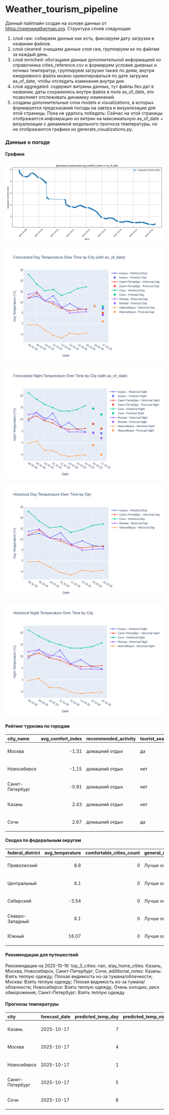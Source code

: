 # Weather_tourism_pipeline
Данный пайплайн создан на основе данных от https://openweathermap.org.
Структура слоев следующая:
  1) слой raw: 
  собираем данные как есть, фиксируем дату загрузки в названии файлов.
  2) слой cleaned:
  очищаем данные слоя raw, группируем их по файлам за каждый день.
  3) слой enriched:
  обогащаем данные дополнительной информацией из справочника cities_reference.csv и формируем условие дневных и ночных температур,
  группируем загрузки также по дням, внутри ежедневного файла можно ориентироваться по дате загрузки as_of_date, чтобы отследить изменения внутри дня.
  4) слой aggregated:
   содержит витрины данных, тут файлы без дат в названии, даты сохранились внутри файла в поле as_of_date, это позволняет отслеживать динамику изменений.
  6) созданы дополнительные слои models и visualizations, в которых формируется предсказания погоды на завтра и визуализации для этой страницы.
  Пока не удалось победить: Сейчас на этой страницы отображается инфомрацию из витрин на максимальную as_of_date + визуализации с динамикой модельного прогноза температуры, 
  но не отображаются графики из generate_visualizations.py.
<!-- WEATHER DATA START -->
### Данные о погоде

#### Графики
![Comfort Index Trend](data/visualizations/comfort_index_trend.png)

![Forecasted Day Temperature](data/visualizations/forecasted_day_temperature.png)

![Forecasted Night Temperature](data/visualizations/forecasted_night_temperature.png)

![Historical Day Temperature](data/visualizations/historical_day_temperature.png)

![Historical Night Temperature](data/visualizations/historical_night_temperature.png)

#### Рейтинг туризма по городам
| city_name       |   avg_comfort_index | recommended_activity   | tourist_season_match   | tourism_season   | tour_recommendation       | as_of_date          |
|:----------------|--------------------:|:-----------------------|:-----------------------|:-----------------|:--------------------------|:--------------------|
| Москва          |               -1.31 | домашний отдых         | да                     | Круглогодично    | домашний отдых в сезон    | 2025-10-16 08:52:00 |
| Новосибирск     |               -1.15 | домашний отдых         | нет                    | Июнь-Август      | домашний отдых вне сезона | 2025-10-16 08:52:00 |
| Санкт-Петербург |               -0.91 | домашний отдых         | нет                    | Май-Сентябрь     | домашний отдых вне сезона | 2025-10-16 08:52:00 |
| Казань          |                2.43 | домашний отдых         | нет                    | Май-Сентябрь     | домашний отдых вне сезона | 2025-10-16 08:52:00 |
| Сочи            |                2.67 | домашний отдых         | да                     | Май-Октябрь      | домашний отдых в сезон    | 2025-10-16 08:52:00 |

#### Сводка по федеральным округам
| federal_district   |   avg_temperature |   comfortable_cities_count | general_recommendation   | as_of_date          |
|:-------------------|------------------:|---------------------------:|:-------------------------|:--------------------|
| Приволжский        |              8.8  |                          0 | Лучше остаться дома      | 2025-10-16 08:52:00 |
| Центральный        |              8.1  |                          0 | Лучше остаться дома      | 2025-10-16 08:52:00 |
| Сибирский          |             -3.54 |                          0 | Лучше остаться дома      | 2025-10-16 08:52:00 |
| Северо-Западный    |              8.1  |                          0 | Лучше остаться дома      | 2025-10-16 08:52:00 |
| Южный              |             16.07 |                          0 | Лучше остаться дома      | 2025-10-16 08:52:00 |

#### Рекомендации для путешествий
Рекомендации на 2025-10-16: top_3_cities: nan, stay_home_cities: Казань, Москва, Новосибирск, Санкт-Петербург, Сочи, additional_notes: Казань: Взять теплую одежду; Плохая видимость из-за тумана/облачности; Москва: Взять теплую одежду; Плохая видимость из-за тумана/облачности; Новосибирск: Взять теплую одежду; Очень холодно, риск обморожения; Санкт-Петербург: Взять теплую одежду

#### Прогнозы температуры
| city            | forecast_date   |   predicted_temp_day |   predicted_temp_night | model_type       | as_of_date          |
|:----------------|:----------------|---------------------:|-----------------------:|:-----------------|:--------------------|
| Казань          | 2025-10-17      |                    7 |                      4 | LinearRegression | 2025-10-16 08:52:45 |
| Москва          | 2025-10-17      |                    4 |                      2 | LinearRegression | 2025-10-16 08:52:45 |
| Новосибирск     | 2025-10-17      |                    1 |                     -5 | LinearRegression | 2025-10-16 08:52:45 |
| Санкт-Петербург | 2025-10-17      |                    5 |                      6 | LinearRegression | 2025-10-16 08:52:45 |
| Сочи            | 2025-10-17      |                    8 |                     12 | LinearRegression | 2025-10-16 08:52:45 |


<!-- WEATHER DATA END -->
